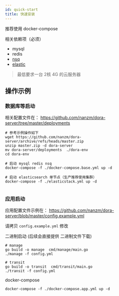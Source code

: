 ```yaml
---
id: quick-start
title: 快速安装
---
```


推荐使用 docker-compose

相关依赖项（必须）
- mysql
- redis
- [nsq](https://nsq.io/)
- [elastic](https://www.elastic.co/cn/start)


> 最低要求一台 2核 4G 的云服务器

## 操作示例
### 数据库等启动 
相关配置文件在： https://github.com/nanzm/dora-server/tree/master/deployments

```shell
# 参考示例操作如下
wget https://github.com/nanzm/dora-server/archive/refs/heads/master.zip
unzip master.zip -d dora-server
mv dora-server/deployments  ./dora-env
cd dora-env

# 启动 mysql redis nsq
docker-compose -f ./docker-compose.base.yml up -d

# 启动 elasticsearch 单节点（生产推荐使用集群）
docker-compose -f ./elasticstack.yml up -d


```

### 应用启动
应用配置文件示例在： https://github.com/nanzm/dora-server/blob/master/config.example.yml

请拷贝 `config.example.yml` 修改

二进制启动 (后续会直接提供 二进制文件下载)
```shell
# manage
go build -o manage  cmd/manage/main.go
./manage -f config.yml

# transit
go build -o transit  cmd/transit/main.go
./transit -f config.yml
```

docker-compose
```shell
docker-compose -f ./docker-compose.app.yml up -d
```
